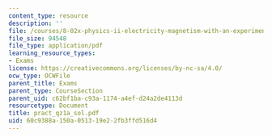 ```yaml
---
content_type: resource
description: ''
file: /courses/8-02x-physics-ii-electricity-magnetism-with-an-experimental-focus-spring-2005/60c9388a150a051319e22fb3ffd516d4_pract_qz1a_sol.pdf
file_size: 94548
file_type: application/pdf
learning_resource_types:
- Exams
license: https://creativecommons.org/licenses/by-nc-sa/4.0/
ocw_type: OCWFile
parent_title: Exams
parent_type: CourseSection
parent_uid: c62bf1ba-c93a-1174-a4ef-d24a2de4113d
resourcetype: Document
title: pract_qz1a_sol.pdf
uid: 60c9388a-150a-0513-19e2-2fb3ffd516d4
---
```

